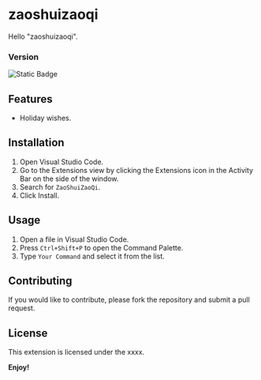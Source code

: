 # zaoshuizaoqi

Hello "zaoshuizaoqi". 

### Version

![Static Badge](https://img.shields.io/badge/sayHi-0.0.1-blue?labelColor=orange)

## Features

- Holiday wishes.

## Installation

1. Open Visual Studio Code.
2. Go to the Extensions view by clicking the Extensions icon in the Activity Bar on the side of the window.
3. Search for `ZaoShuiZaoQi`.
4. Click Install.

## Usage

1. Open a file in Visual Studio Code.
2. Press `Ctrl+Shift+P` to open the Command Palette.
3. Type `Your Command` and select it from the list.

## Contributing

If you would like to contribute, please fork the repository and submit a pull request.

## License
This extension is licensed under the xxxx.

**Enjoy!**